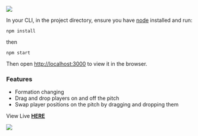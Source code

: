 ![](https://res.cloudinary.com/nettik-technologies/image/upload/v1644452070/Screenshot_199.png)

In your CLI, in the project directory, ensure you have [node](https://nodejs.org/en/download/) installed and run:

`npm install`

then

`npm start`

Then open [http://localhost:3000](http://localhost:3000) to view it in the browser.

### Features

- Formation changing
- Drag and drop players on and off the pitch
- Swap player positions on the pitch by dragging and dropping them

View Live [**HERE**](https://fm-mock.netlify.app/)

![](https://res.cloudinary.com/nettik-technologies/image/upload/v1644452634/FM_UI_build_-_Google_Chrome_2022-02-10_01-19-04.gif)
